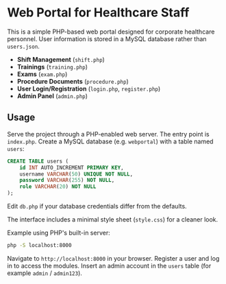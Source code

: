 # Web Portal for Healthcare Staff

This is a simple PHP-based web portal designed for corporate healthcare personnel. User information is stored in a MySQL database rather than `users.json`.

- **Shift Management** (`shift.php`)
- **Trainings** (`training.php`)
- **Exams** (`exam.php`)
- **Procedure Documents** (`procedure.php`)
- **User Login/Registration** (`login.php`, `register.php`)
- **Admin Panel** (`admin.php`)

## Usage

Serve the project through a PHP-enabled web server. The entry point is `index.php`.
Create a MySQL database (e.g. `webportal`) with a table named `users`:

```sql
CREATE TABLE users (
    id INT AUTO_INCREMENT PRIMARY KEY,
    username VARCHAR(50) UNIQUE NOT NULL,
    password VARCHAR(255) NOT NULL,
    role VARCHAR(20) NOT NULL
);
```

Edit `db.php` if your database credentials differ from the defaults.

The interface includes a minimal style sheet (`style.css`) for a cleaner look.

Example using PHP's built-in server:

```bash
php -S localhost:8000
```

Navigate to `http://localhost:8000` in your browser. Register a user and log in to access the modules. Insert an admin account in the `users` table (for example `admin` / `admin123`).
